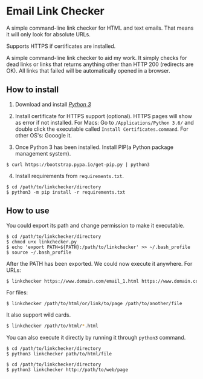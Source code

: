 # Email Link Checker

A simple command-line link checker for HTML and text emails.
That means it will only look for absolute URLs.

Supports HTTPS if certificates are installed.

A simple command-line link checker to aid my work.
It simply checks for dead links or links that returns anything other than HTTP 200 (redirects are OK).
All links that failed will be automatically opened in a browser.

## How to install

1. Download and install [_Python 3_](https://www.python.org/downloads/)

2. Install certificate for HTTPS support (optional). HTTPS pages will show as error if not installed.
   For Macs: Go to `/Applications/Python 3.6/` and double click the executable called `Install Certificates.command`.
   For other OS's: Gooogle it.

3. Once Python 3 has been installed. Install PIP(a Python package management system).

```shell
$ curl https://bootstrap.pypa.io/get-pip.py | python3
```

4. Install requirements from `requirements.txt`.

```shell
$ cd /path/to/linkchecker/directory
$ python3 -m pip install -r requirements.txt
```

## How to use
You could export its path and change permission to make it executable. 

```shell
$ cd /path/to/linkchecker/directory
$ chmod u+x linkchecker.py
$ echo 'export PATH=${PATH}:/path/to/linkchecker' >> ~/.bash_profile
$ source ~/.bash_profile
```

After the PATH has been exported. We could now execute it anywhere.
For URLs:
```bash
$ linkchecker https://www.domain.com/email_1.html https://www.domain.com/email_2.html
```

For files:
```shell
$ linkchecker /path/to/html/or/link/to/page /path/to/another/file
```

It also support wild cards.
```bash
$ linkchecker /path/to/html/*.html
```

You can also execute it directly by running it through `python3` command.

```shell
$ cd /path/to/linkchecker/directory
$ python3 linkchecker path/to/html/file
```

```shell
$ cd /path/to/linkchecker/directory
$ python3 linkchecker http://path/to/web/page
```
